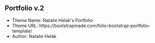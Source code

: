 ## Portfolio v.2

<ul>
  <li>Theme Name: Natalie Helak's Portfolio</li>
  <li>Theme URL: https://bootstrapmade.com/folio-bootstrap-portfolio-template/</li>
  <li>Author: Natalie Helak</li>
</ul>
